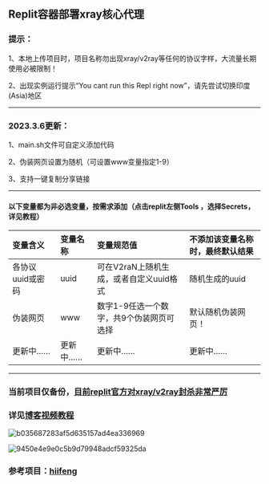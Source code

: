 
## Replit容器部署xray核心代理
### 提示：
1、本地上传项目时，项目名称勿出现xray/v2ray等任何的协议字样，大流量长期使用必被限制！

2、出现实例运行提示“You cant run this Repl right now”，请先尝试切换印度(Asia)地区

-----------------------------------------------------------------------------------
### 2023.3.6更新：
1、main.sh文件可自定义添加代码

2、伪装网页设置为随机（可设置www变量指定1-9）

3、支持一键复制分享链接

--------------------------------------------------------------------------------------------
#### 以下变量都为非必选变量，按需求添加（点击replit左侧Tools ，选择Secrets，详见教程）

| 变量含义 | 变量名称| 变量规范值| 不添加该变量名称时，最终默认结果|
| :--- | :--- | :--- | :--- |
| 各协议uuid或密码 | uuid |可在V2raN上随机生成，或者自定义uuid格式|随机生成的uuid|
| 伪装网页 | www |数字1-9任选一个数字，共9个伪装网页可选择|默认随机伪装网页！|
|更新中……|更新中……|更新中……|更新中……|



----------------------------------------------------------------------------------------------------
### 当前项目仅备份，[目前replit官方对xray/v2ray封杀非常严厉](https://replit.com/@ygkkkk?tab=repls)
### 详见[博客视频教程](https://ygkkk.blogspot.com/2022/12/replit-xray-vmess-vless-trojan-shadowsocks.html)

![b035687283af5d635157ad4ea336969](https://user-images.githubusercontent.com/121604513/221089206-d004b3ed-4109-4f7d-b9fb-f5832a3ec521.png)

![9450e4e9e0c5b9d79948adcf59325da](https://user-images.githubusercontent.com/121604513/221089210-3620ae10-bc2e-4694-8134-adeed5309b81.png)


### 参考项目：[hiifeng](https://github.com/hiifeng/V2ray-for-Replit)
